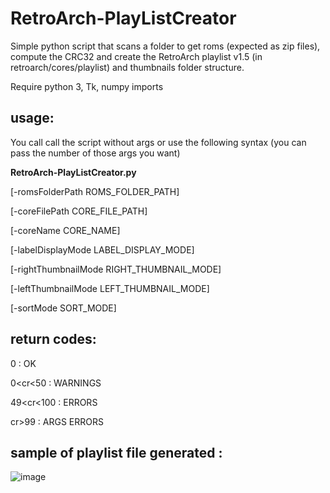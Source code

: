 # RetroArch-PlayListCreator


Simple python script that scans a folder to get roms (expected as zip files), compute the CRC32 and create the RetroArch playlist v1.5 (in retroarch/cores/playlist) and thumbnails folder structure.


Require python 3, Tk, numpy imports


## usage: 

You call call the script without args or use the following syntax (you can pass the number of those args you want)


**RetroArch-PlayListCreator.py**

[-romsFolderPath ROMS_FOLDER_PATH]

[-coreFilePath CORE_FILE_PATH]

[-coreName CORE_NAME]

[-labelDisplayMode LABEL_DISPLAY_MODE]

[-rightThumbnailMode RIGHT_THUMBNAIL_MODE]

[-leftThumbnailMode LEFT_THUMBNAIL_MODE]

[-sortMode SORT_MODE]


## return codes:

0         : OK

0<cr<50   : WARNINGS

49<cr<100 : ERRORS

cr>99     : ARGS ERRORS
 

## sample of playlist file generated : 
![image](https://user-images.githubusercontent.com/47532310/158772723-1ba18275-2907-48f5-ac83-72da8bfe5fe6.png)
